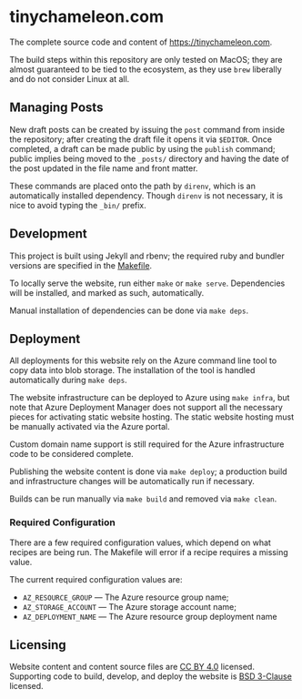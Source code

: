 # tinychameleon.com

The complete source code and content of https://tinychameleon.com.

The build steps within this repository are only tested on MacOS; they are
almost guaranteed to be tied to the ecosystem, as they use `brew` liberally
and do not consider Linux at all.

## Managing Posts

New draft posts can be created by issuing the `post` command from inside the
repository; after creating the draft file it opens it via `$EDITOR`. Once
completed, a draft can be made public by using the `publish` command; public
implies being moved to the `_posts/` directory and having the date of the post
updated in the file name and front matter.

These commands are placed onto the path by `direnv`, which is an automatically
installed dependency. Though `direnv` is not necessary, it is nice to avoid
typing the `_bin/` prefix.


## Development

This project is built using Jekyll and rbenv; the required ruby and bundler
versions are specified in the [Makefile](Makefile).

To locally serve the website, run either `make` or `make serve`. Dependencies
will be installed, and marked as such, automatically.

Manual installation of dependencies can be done via `make deps`.


## Deployment

All deployments for this website rely on the Azure command line tool to copy
data into blob storage. The installation of the tool is handled automatically
during `make deps`.

The website infrastructure can be deployed to Azure using `make infra`, but
note that Azure Deployment Manager does not support all the necessary pieces
for activating static website hosting. The static website hosting must be
manually activated via the Azure portal.

Custom domain name support is still required for the Azure infrastructure code
to be considered complete.

Publishing the website content is done via `make deploy`; a production build
and infrastructure changes will be automatically run if necessary.

Builds can be run manually via `make build` and removed via `make clean`.


### Required Configuration

There are a few required configuration values, which depend on what recipes
are being run. The Makefile will error if a recipe requires a missing value.

The current required configuration values are:
- `AZ_RESOURCE_GROUP` &mdash; The Azure resource group name;
- `AZ_STORAGE_ACCOUNT` &mdash; The Azure storage account name;
- `AZ_DEPLOYMENT_NAME` &mdash; The Azure resource group deployment name


## Licensing

Website content and content source files are
[CC BY 4.0](https://creativecommons.org/licenses/by/4.0/) licensed.
Supporting code to build, develop, and deploy the website is
[BSD 3-Clause](./LICENSE) licensed.
